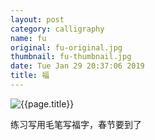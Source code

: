 ```yaml
---
layout: post
category: calligraphy
name: fu
original: fu-original.jpg
thumbnail: fu-thumbnail.jpg
date: Tue Jan 29 20:37:06 2019
title: 福
---
```


![{{page.title}}](/gallery//{{page.category}}//{{page.original}})

练习写用毛笔写福字，春节要到了
